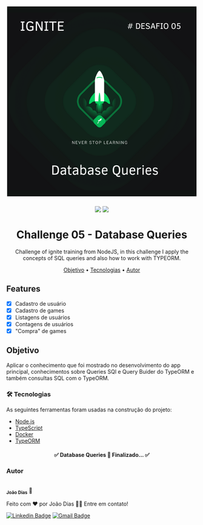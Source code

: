 <h1 align="center">
  <img alt="DatabaseQueries" title="#DatabaseQueries" src="./github/Logo.png" />
</h1>
<p align="center">
<img src= "https://img.shields.io/github/issues/joaoeduardodias/Desafio-05-NodeJS" />
<img src="https://img.shields.io/static/v1?label=Ignite&message=NodeJS&color=%3Cbrightgreen%3E&style=%3Cplastic%3E&logo=GHOST" />
</p>



<h1 align= "center">Challenge 05 - Database Queries </h1>
<p align = "center">Challenge of ignite training from NodeJS, in this challenge I apply the concepts of SQL queries and also how to work with TYPEORM.</p>


<p align="center">
 <a href="#objetivo">Objetivo</a> •
 <a href="#tecnologias">Tecnologias</a> • 
 <a href="#autor">Autor</a>
</p>

## Features

- [x] Cadastro de usuário
- [x] Cadastro de games
- [X] Listagens de usuários
- [X] Contagens de usuários
- [X] "Compra" de games

## Objetivo

Aplicar o conhecimento que foi mostrado no desenvolvimento do app principal, conhecimentos sobre Queries SQl e Query Buider do TypeORM e também consultas SQL com o TypeORM.

### 🛠 Tecnologias
 As seguintes ferramentas foram usadas na construção do projeto:
 - [Node.js](https://nodejs.org/en/)
 - [TypeScript](https://www.typescriptlang.org/)
 - [Docker](https://www.docker.com/)
 - [TypeORM](https://typeorm.io/#/)
 

<h4 align="center"> 
	✅  Database Queries 🚀 Finalizado...  ✅
</h4>

### Autor

 <img style="border-radius: 50%;" src="https://github.com/joaoeduardodias.png" width="100px;" alt=""/>
 <br />
 <sub><b>João Dias</b></sub> 🚀


Feito com ❤️ por João Dias 👋🏽 Entre em contato!

[![Linkedin Badge](https://img.shields.io/badge/-João-blue?style=flat-square&logo=Linkedin&logoColor=white&link=https://https://www.linkedin.com/in/jo%C3%A3o-dias-465157183/)](https://www.linkedin.com/in/jo%C3%A3o-dias-465157183/) 
[![Gmail Badge](https://img.shields.io/badge/-joaoeduardodias123@gmail.com-c14438?style=flat-square&logo=Gmail&logoColor=white&link=mailto:joaoeduardodias123@gmail.com)](mailto:joaoeduardodias123@gmail.com)
